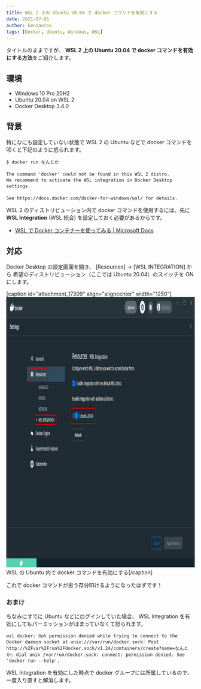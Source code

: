 ```yaml
---
title: WSL 2 上の Ubuntu 20.04 で docker コマンドを有効にする
date: 2021-07-05
author: kenzauros
tags: [Docker, Ubuntu, Windows, WSL]
---
```


タイトルのままですが、 **WSL 2 上の Ubuntu 20.04 で docker コマンドを有効にする方法**をご紹介します。

## 環境

- Windows 10 Pro 20H2
- Ubuntu 20.04 on WSL 2
- Docker Desktop 3.4.0

## 背景

特になにも設定していない状態で WSL 2 の Ubuntu などで docker コマンドを叩くと下記のように怒られます。

```
$ docker run なんとか

The command 'docker' could not be found in this WSL 2 distro.
We recommend to activate the WSL integration in Docker Desktop settings.

See https://docs.docker.com/docker-for-windows/wsl/ for details.
```

WSL 2 のディストリビューション内で docker コマンドを使用するには、先に **WSL Integration** (WSL 統合) を設定しておく必要があるからです。

- [WSL で Docker コンテナーを使ってみる | Microsoft Docs](https://docs.microsoft.com/ja-jp/windows/wsl/tutorials/wsl-containers)

## 対応

Docker Desktop の設定画面を開き、 [Resources] → [WSL INTEGRATION] から 希望のディストリビューション（ここでは Ubuntu 20.04）のスイッチを ON にします。

[caption id="attachment_17309" align="aligncenter" width="1250"]<a href="images/enable-docker-wsl-integration-on-ubuntu-1.png"><img src="images/enable-docker-wsl-integration-on-ubuntu-1.png" alt="WSL の Ubuntu 内で docker コマンドを有効にする" width="1250" height="720" class="size-full wp-image-17309" /></a> WSL の Ubuntu 内で docker コマンドを有効にする[/caption]

これで docker コマンドが思う存分叩けるようになったはずです！

### おまけ

ちなみにすでに Ubuntu などにログインしていた場合、 WSL Integration を有効にしてもパーミッションがはまっていなくて怒られます。

```
wsl docker: Got permission denied while trying to connect to the Docker daemon socket at unix:///var/run/docker.sock: Post http://%2Fvar%2Frun%2Fdocker.sock/v1.24/containers/create?name=なんとか: dial unix /var/run/docker.sock: connect: permission denied. See 'docker run --help'.
```

WSL Integration を有効にした時点で docker グループには所属しているので、一度入り直すと解消します。

